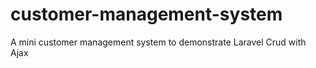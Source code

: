 # customer-management-system
A mini customer management system to demonstrate Laravel Crud with Ajax
